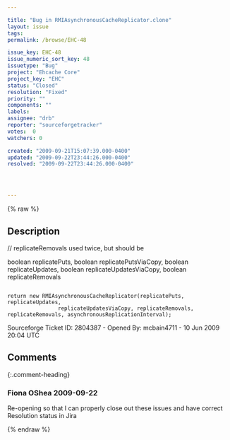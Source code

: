 ```yaml
---

title: "Bug in RMIAsynchronousCacheReplicator.clone"
layout: issue
tags: 
permalink: /browse/EHC-48

issue_key: EHC-48
issue_numeric_sort_key: 48
issuetype: "Bug"
project: "Ehcache Core"
project_key: "EHC"
status: "Closed"
resolution: "Fixed"
priority: ""
components: ""
labels: 
assignee: "drb"
reporter: "sourceforgetracker"
votes:  0
watchers: 0

created: "2009-09-21T15:07:39.000-0400"
updated: "2009-09-22T23:44:26.000-0400"
resolved: "2009-09-22T23:44:26.000-0400"




---
```


{% raw %}

## Description

<div markdown="1" class="description">

// replicateRemovals used twice, but should be 

boolean replicatePuts,
            boolean replicatePutsViaCopy,
            boolean replicateUpdates,
            boolean replicateUpdatesViaCopy,
            boolean replicateRemovals

<code>
return new RMIAsynchronousCacheReplicator(replicatePuts, replicateUpdates,
                replicateUpdatesViaCopy, replicateRemovals, replicateRemovals, asynchronousReplicationInterval);
</code>

Sourceforge Ticket ID: 2804387 - Opened By: mcbain4711 - 10 Jun 2009 20:04 UTC

</div>

## Comments


{:.comment-heading}
### **Fiona OShea** <span class="date">2009-09-22</span>

<div markdown="1" class="comment">

Re-opening so that I can properly close out these issues and have correct Resolution status in Jira

</div>



{% endraw %}

